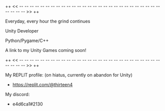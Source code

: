 
++ << -- -- -- -- -- -- -- -- -- -- -- -- -- -- -- -- -- -- -- -- -- -- -- -- -- -- -- -- -- -- -- >> ++

  Everyday, every hour the grind continues
  
  Unity Developer
  
  Python/Pygame/C++
  
  A link to my Unity Games coming soon!

++ << -- -- -- -- -- -- -- -- -- -- -- -- -- -- -- -- -- -- -- -- -- -- -- -- -- -- -- -- -- -- -- >> ++

My REPLIT profile: (on hiatus, currently on abandon for Unity)

- https://replit.com/@thirteen4

My discord:

- e4d6ca1#2130
